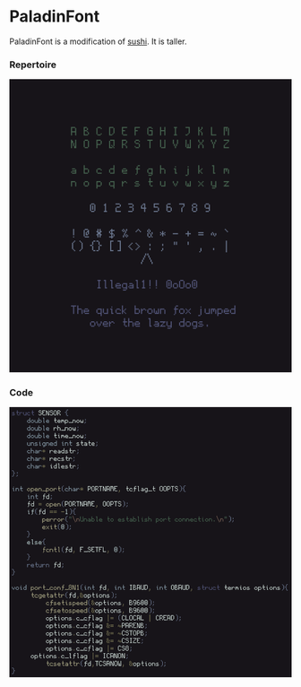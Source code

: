 # PaladinFont

PaladinFont is a modification of
[sushi](https://github.com/ruunyox/sushifont). It is taller.

### Repertoire

<p align='center'>
<img src="repertoire.png"/>
</p>

### Code

<p align='center'>
<img src="code.png"/>
</p>
